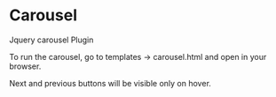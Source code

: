 # Carousel
Jquery carousel Plugin

To run the carousel, go to templates -> carousel.html and open in your browser.

Next and previous buttons will be visible only on hover.

